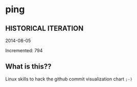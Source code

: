 # ping

## HISTORICAL ITERATION
2014-08-05

Incremented: 794

## What is this?? 
Linux skills to hack the github commit visualization chart `;-)`
